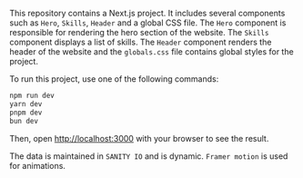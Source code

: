 This repository contains a Next.js project. It includes several components such as `Hero`, `Skills`, `Header` and a global CSS file. The `Hero` component is responsible for rendering the hero section of the website. The `Skills` component displays a list of skills. The `Header` component renders the header of the website and the `globals.css` file contains global styles for the project.

To run this project, use one of the following commands:

```bash
npm run dev
yarn dev
pnpm dev
bun dev
```

Then, open [http://localhost:3000](http://localhost:3000) with your browser to see the result.

The data is maintained in `SANITY IO` and is dynamic. `Framer motion` is used for animations.
